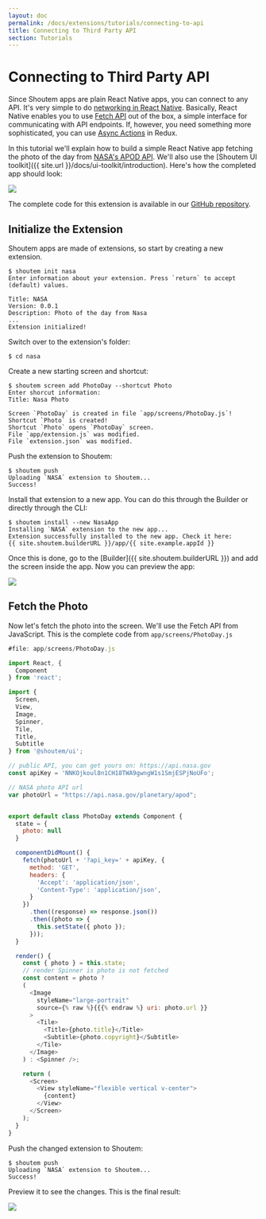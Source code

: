 ```yaml
---
layout: doc
permalink: /docs/extensions/tutorials/connecting-to-api
title: Connecting to Third Party API
section: Tutorials
---
```


# Connecting to Third Party API

Since Shoutem apps are plain React Native apps, you can connect to any API. It's very simple to do [networking in React Native](https://facebook.github.io/react-native/docs/network.html). Basically, React Native enables you to use [Fetch API](https://developer.mozilla.org/en-US/docs/Web/API/Fetch_API) out of the box, a simple interface for communicating with API endpoints. If, however, you need something more sophisticated, you can use [Async Actions](https://github.com/reactjs/redux/blob/master/docs/advanced/AsyncActions.md) in Redux.

In this tutorial we'll explain how to build a simple React Native app fetching the photo of the day from [NASA's APOD API](https://api.nasa.gov/index.html). We'll also use the [Shoutem UI toolkit]({{ site.url }}/docs/ui-toolkit/introduction). Here's how the completed app should look:

<p class="image">
<img src='{{ site.url }}/img/tutorials/connecting-to-api/final.png'/>
</p>

The complete code for this extension is available in our [GitHub repository](https://github.com/shoutem/extension-examples/tree/master/connecting-to-3rd-party-api).

## Initialize the Extension

Shoutem apps are made of extensions, so start by creating a new extension.

```ShellSession
$ shoutem init nasa
Enter information about your extension. Press `return` to accept (default) values.

Title: NASA
Version: 0.0.1
Description: Photo of the day from Nasa
...
Extension initialized!
```

Switch over to the extension's folder:

```ShellSession
$ cd nasa
```

Create a new starting screen and shortcut:

```ShellSession
$ shoutem screen add PhotoDay --shortcut Photo
Enter shorcut information:
Title: Nasa Photo

Screen `PhotoDay` is created in file `app/screens/PhotoDay.js`!
Shortcut `Photo` is created!
Shortcut `Photo` opens `PhotoDay` screen.
File `app/extension.js` was modified.
File `extension.json` was modified.
```

Push the extension to Shoutem:

```ShellSession
$ shoutem push
Uploading `NASA` extension to Shoutem...
Success!
```

Install that extension to a new app. You can do this through the Builder or directly through the CLI:

```ShellSession
$ shoutem install --new NasaApp
Installing `NASA` extension to the new app...
Extension successfully installed to the new app. Check it here:
{{ site.shoutem.builderURL }}/app/{{ site.example.appId }}
```

Once this is done, go to the [Builder]({{ site.shoutem.builderURL }}) and add the screen inside the app. Now you can preview the app:

<p class="image">
<img src='{{ site.url }}/img/tutorials/connecting-to-api/hello-world.png'/>
</p>

## Fetch the Photo

Now let's fetch the photo into the screen. We'll use the Fetch API from JavaScript. This is the complete code from `app/screens/PhotoDay.js`

```JavaScript
#file: app/screens/PhotoDay.js

import React, {
  Component
} from 'react';

import {
  Screen,
  View,
  Image,
  Spinner,
  Tile,
  Title,
  Subtitle
} from '@shoutem/ui';

// public API, you can get yours on: https://api.nasa.gov
const apiKey = 'NNKOjkoul8n1CH18TWA9gwngW1s1SmjESPjNoUFo';

// NASA photo API url
var photoUrl = "https://api.nasa.gov/planetary/apod";


export default class PhotoDay extends Component {
  state = {
    photo: null
  }

  componentDidMount() {
    fetch(photoUrl + '?api_key=' + apiKey, {
      method: 'GET',
      headers: {
        'Accept': 'application/json',
        'Content-Type': 'application/json',
      }
    })
      .then((response) => response.json())
      .then((photo => {
        this.setState({ photo });
      }));
  }

  render() {
    const { photo } = this.state;
    // render Spinner is photo is not fetched
    const content = photo ?
    (
      <Image
        styleName="large-portrait"
        source={% raw %}{{{% endraw %} uri: photo.url }}
      >
        <Tile>
          <Title>{photo.title}</Title>
          <Subtitle>{photo.copyright}</Subtitle>
        </Tile>
      </Image>
    ) : <Spinner />;

    return (
      <Screen>
        <View styleName="flexible vertical v-center">
          {content}
        </View>
      </Screen>
    );
  }
}
```

Push the changed extension to Shoutem:

```ShellSession
$ shoutem push
Uploading `NASA` extension to Shoutem...
Success!
```

Preview it to see the changes. This is the final result:

<p class="image">
<img src='{{ site.url }}/img/tutorials/connecting-to-api/final-builder.png'/>
</p>

